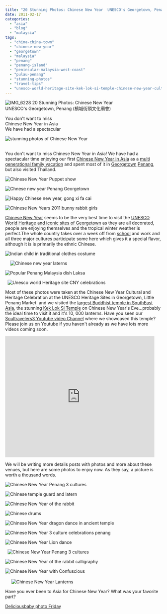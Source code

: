 ```yaml
---
title: "20 Stunning Photos: Chinese New Year  UNESCO's Georgetown, Penang (檳城街頭文化廟會)"
date: 2011-02-17
categories: 
  - "asia"
  - "blog"
  - "malaysia"
tags: 
  - "china-china-town"
  - "chinese-new-year"
  - "georgetown"
  - "malaysia"
  - "penang"
  - "penang-island"
  - "peninsular-malaysia-west-coast"
  - "pulau-penang"
  - "stunning-photos"
  - "travel-tips"
  - "unesco-world-heritage-site-kek-lok-si-temple-chinese-new-year-cultural-and-heritage-celebration"
---
```


![IMG_6228](https://pub-ac94b3f306b24c0dba4238943c97f2e1.r2.dev/6a00e5502a950788330147e2a248a9970b.jpg) 20 Stunning Photos: Chinese New Year  
UNESCO's Georgetown, Penang (檳城街頭文化廟會)

You don't want to miss  
Chinese New Year in Asia  
We have had a spectacular

<!--more-->

![stunning photos of Chinese New Year](https://pub-ac94b3f306b24c0dba4238943c97f2e1.r2.dev/6a00e5502a95078833014e5f472e5c970c.jpg)  
  
   
You don't want to miss Chinese New Year in Asia! We have had a spectacular time enjoying our first [Chinese New Year in Asia](https://pub-ac94b3f306b24c0dba4238943c97f2e1.r2.dev/2011/02/family-travel-year-of-the-rabbit-in-asia-photos-chinese-new-year-.html "Chinese New Year in Asia") as a [multi generational family vacation](https://pub-ac94b3f306b24c0dba4238943c97f2e1.r2.dev/2011/01/traveling-with-grandma-3-generation-travel.html "multi- generational family vacation") and spent most of it in [Georgetown](http://en.wikipedia.org/wiki/George_Town,_Penang "Georgetown") [Penang](https://pub-ac94b3f306b24c0dba4238943c97f2e1.r2.dev/2011/01/tropical-winter-home-in-penang-malaysia-location-indenpendent-digital-nomad-long-term-travel-tips-.html "Penang"), but also visited Thailand.

![Chinese New Year Puppet show](https://pub-ac94b3f306b24c0dba4238943c97f2e1.r2.dev/6a00e5502a95078833014e8621dcea970d.jpg)

![Chnese new year Penang Georgetown](https://pub-ac94b3f306b24c0dba4238943c97f2e1.r2.dev/6a00e5502a95078833014e5f4734e0970c.jpg)

![Happy Chinese new year, gong xi fa cai](https://pub-ac94b3f306b24c0dba4238943c97f2e1.r2.dev/6a00e5502a950788330147e2a24da3970b.jpg)

![Chinese New Years 2011 bunny rabbit girls ](https://pub-ac94b3f306b24c0dba4238943c97f2e1.r2.dev/6a00e5502a95078833014e5f473d06970c.jpg)  
  
[Chinese New Year](http://en.wikipedia.org/wiki/Chinese_New_Year "Chinese New Year") seems to be the very best time to visit the [UNESCO World Heritage and iconic sites of Georgetown](http://www.penang-traveltips.com/george-town-unesco-world-heritage-site.htm "Unesco world heritage site of georgetown Penang") as they are all decorated, people are enjoying themselves and the tropical winter weather is perfect.The whole country takes over a week off from [school](https://pub-ac94b3f306b24c0dba4238943c97f2e1.r2.dev/2011/01/only-american-girl-in-an-all-mandarin-school-chinese-immersion-in-language-culture-through-school.html "School in Penang Mandarin") and work and all three major cultures participate some here which gives it a special flavor, although it is is primarily the ethnic Chinese.

![Indian child in traditional clothes costume](https://pub-ac94b3f306b24c0dba4238943c97f2e1.r2.dev/6a00e5502a950788330147e2a252ef970b.jpg)

    ![Chinese new year laterns](https://pub-ac94b3f306b24c0dba4238943c97f2e1.r2.dev/6a00e5502a950788330147e2a29a8f970b.jpg)

![Popular Penang Malaysia dish Laksa](https://pub-ac94b3f306b24c0dba4238943c97f2e1.r2.dev/6a00e5502a950788330147e2a251c3970b.jpg)

  ![Unesco world Heritage site CNY celebrations ](https://pub-ac94b3f306b24c0dba4238943c97f2e1.r2.dev/6a00e5502a95078833014e5f477681970c.jpg)  
  
Most of these photos were taken at the Chinese New Year Cultural and Heritage Celebration at the UNESCO Heritage Sites in Georgetown, Little Penang Market  and we visited the [largest Buddhist temple in SouthEast Asia](http://www.youtube.com/watch?v=fwbU_OGfSQg "largest Buddhist temple in SE Asia Kek Lok Si"), the stunning [Kek Lok Si Temple](http://en.wikipedia.org/wiki/Kek_Lok_Si "Kek Lok Si Temple") on Chinese New Year's Eve...probably the ideal time to visit it and it's 10, 000 lanterns. Have you seen our [Soultravelers3 Youtube video Channel](http://www.youtube.com/user/soultravelers3?blend=2&ob=1 "soultravelers3 Youtube channel") where we showcased this temple? Please join us on Youtube if you haven't already as we have lots more videos coming soon.

<iframe frameborder="0" height="390" src="http://www.youtube.com/embed/fwbU_OGfSQg" title="YouTube video player" width="480"></iframe>

We will be writing more details posts with photos and more about these venues, but here are some photos to enjoy now. As they say, a picture is worth a thousand words.

![Chinese New Year Penang 3 cultures](https://pub-ac94b3f306b24c0dba4238943c97f2e1.r2.dev/6a00e5502a950788330147e2a276b8970b.jpg)

![Chinese temple guard and latern](https://pub-ac94b3f306b24c0dba4238943c97f2e1.r2.dev/6a00e5502a950788330147e2a27a9a970b.jpg)  
  
  

![Chinese New Year of the rabbit](https://pub-ac94b3f306b24c0dba4238943c97f2e1.r2.dev/6a00e5502a95078833014e86220ae6970d.jpg)

![Chinese drums](https://pub-ac94b3f306b24c0dba4238943c97f2e1.r2.dev/6a00e5502a95078833014e86220dd1970d.jpg)

![Chinese New Year dragon dance in ancient temple](https://pub-ac94b3f306b24c0dba4238943c97f2e1.r2.dev/6a00e5502a95078833014e5f476744970c.jpg)

![Chinese New Year 3 culture celebrations penang](https://pub-ac94b3f306b24c0dba4238943c97f2e1.r2.dev/6a00e5502a95078833014e5f476aa6970c.jpg)

![Chinese New Year Lion dance](https://pub-ac94b3f306b24c0dba4238943c97f2e1.r2.dev/6a00e5502a950788330147e2a28279970b.jpg)

  ![Chinese New Year Penang 3 cultures](https://pub-ac94b3f306b24c0dba4238943c97f2e1.r2.dev/6a00e5502a95078833014e86221ac4970d.jpg)  
  
![Chinese New Year of the rabbit calligraphy](https://pub-ac94b3f306b24c0dba4238943c97f2e1.r2.dev/6a00e5502a95078833014e5f478ad7970c.jpg)

  
![Chinese New Year with Confuscious ](https://pub-ac94b3f306b24c0dba4238943c97f2e1.r2.dev/6a00e5502a950788330147e2a28954970b.jpg)  
   
     ![Chinese New Year Lanterns](https://pub-ac94b3f306b24c0dba4238943c97f2e1.r2.dev/6a00e5502a95078833014e5f478915970c.jpg)  
  
Have you ever been to Asia for Chinese New Year? What was your favorite part?

[Deliciousbaby photo Friday](http://www.deliciousbaby.com/)
